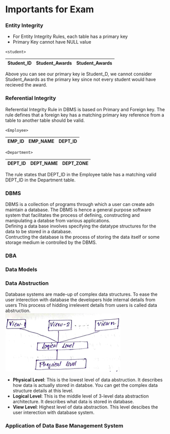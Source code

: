 # Importants for Exam

### Entity Integrity
- For Entity Integrity Rules, each table has a primary key
- Primary Key cannot have NULL value  
```
<student>
```  

Student_ID | Student_Awards | Student_Awards |
---------- | -------------- | -------------- |


Above you can see our primary key ie Student_D, we cannot consider Student_Awards as the primary key since not every student would have recieved the award. 


### Referential Integrity
Referential Integrity Rule in DBMS is based on Primary and Foreign key. The rule defines that a foreign key has a matching primary key reference from a table to another table should be valid.
```
<Employee>
```
EMP_ID | EMP_NAME | DEPT_ID |
------ | -------- | ------- |


```
<Department>
```
DEPT_ID | DEPT_NAME | DEPT_ZONE |
------- | --------- | --------- |

The rule states that DEPT_ID in the Employee table has a matching valid DEPT_ID in the Department table.



### DBMS
DBMS is a collection of programs through which a user can create adn maintain a database. The DBMS is hence a general purpose software system that facilitates the process of defining, constructing and manipulating a databse from various applications.  
Defining a data base involves specifying the datatype structures for the data to be stored in a database.  
Contructing the database is the process of storing the data itself or some storage medium ie controlled by the DBMS.  

### DBA

### Data Models

### Data Abstruction
Database systems are made-up of complex data structures. To ease the user interection with database the developers hide internal details from users This process of hidding irrelevent details from users is called data abstruction.  
![diagram](img/3levelofda.png)  
- **Physical Level**: This is the lowest level of data abstruction. It describes how data is actually stored in databse. You can get the complex data structure details at this level.
- **Logical Level**: This is the middle level of 3-level data abstraction architecture. It describes what data is stored in database.
- **View Level**: Highest level of data abstraction. This level descibes the user interection with database system.

### Application of Data Base Management System
